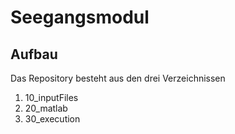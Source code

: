 # Seegangsmodul

## Aufbau
Das Repository besteht aus den drei Verzeichnissen 
1. 10_inputFiles
2. 20_matlab
3. 30_execution

